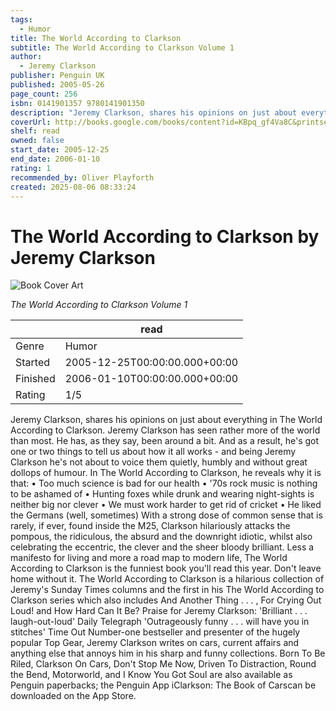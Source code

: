 ```yaml
---
tags:
  - Humor
title: The World According to Clarkson
subtitle: The World According to Clarkson Volume 1
author:
  - Jeremy Clarkson
publisher: Penguin UK
published: 2005-05-26
page_count: 256
isbn: 0141901357 9780141901350
description: "Jeremy Clarkson, shares his opinions on just about everything in The World According to Clarkson. Jeremy Clarkson has seen rather more of the world than most. He has, as they say, been around a bit. And as a result, he's got one or two things to tell us about how it all works - and being Jeremy Clarkson he's not about to voice them quietly, humbly and without great dollops of humour. In The World According to Clarkson, he reveals why it is that: • Too much science is bad for our health • '70s rock music is nothing to be ashamed of • Hunting foxes while drunk and wearing night-sights is neither big nor clever • We must work harder to get rid of cricket • He liked the Germans (well, sometimes) With a strong dose of common sense that is rarely, if ever, found inside the M25, Clarkson hilariously attacks the pompous, the ridiculous, the absurd and the downright idiotic, whilst also celebrating the eccentric, the clever and the sheer bloody brilliant. Less a manifesto for living and more a road map to modern life, The World According to Clarkson is the funniest book you'll read this year. Don't leave home without it. The World According to Clarkson is a hilarious collection of Jeremy's Sunday Times columns and the first in his The World According to Clarkson series which also includes And Another Thing . . . , For Crying Out Loud! and How Hard Can It Be? Praise for Jeremy Clarkson: 'Brilliant . . . laugh-out-loud' Daily Telegraph 'Outrageously funny . . . will have you in stitches' Time Out Number-one bestseller and presenter of the hugely popular Top Gear, Jeremy Clarkson writes on cars, current affairs and anything else that annoys him in his sharp and funny collections. Born To Be Riled, Clarkson On Cars, Don't Stop Me Now, Driven To Distraction, Round the Bend, Motorworld, and I Know You Got Soul are also available as Penguin paperbacks; the Penguin App iClarkson: The Book of Carscan be downloaded on the App Store."
coverUrl: http://books.google.com/books/content?id=KBpq_gf4Va8C&printsec=frontcover&img=1&zoom=1&source=gbs_api
shelf: read
owned: false
start_date: 2005-12-25
end_date: 2006-01-10
rating: 1
recommended_by: Oliver Playforth
created: 2025-08-06 08:33:24
---
```


# The World According to Clarkson by Jeremy Clarkson

![Book Cover Art](http://books.google.com/books/content?id=KBpq_gf4Va8C&printsec=frontcover&img=1&zoom=1&source=gbs_api)

_The World According to Clarkson Volume 1_

| &nbsp; | read | 
| --- | --- |
| Genre | Humor |
| Started | 2005-12-25T00:00:00.000+00:00 |
| Finished | 2006-01-10T00:00:00.000+00:00 |
| Rating | 1/5 |

Jeremy Clarkson, shares his opinions on just about everything in The World According to Clarkson. Jeremy Clarkson has seen rather more of the world than most. He has, as they say, been around a bit. And as a result, he's got one or two things to tell us about how it all works - and being Jeremy Clarkson he's not about to voice them quietly, humbly and without great dollops of humour. In The World According to Clarkson, he reveals why it is that: • Too much science is bad for our health • '70s rock music is nothing to be ashamed of • Hunting foxes while drunk and wearing night-sights is neither big nor clever • We must work harder to get rid of cricket • He liked the Germans (well, sometimes) With a strong dose of common sense that is rarely, if ever, found inside the M25, Clarkson hilariously attacks the pompous, the ridiculous, the absurd and the downright idiotic, whilst also celebrating the eccentric, the clever and the sheer bloody brilliant. Less a manifesto for living and more a road map to modern life, The World According to Clarkson is the funniest book you'll read this year. Don't leave home without it. The World According to Clarkson is a hilarious collection of Jeremy's Sunday Times columns and the first in his The World According to Clarkson series which also includes And Another Thing . . . , For Crying Out Loud! and How Hard Can It Be? Praise for Jeremy Clarkson: 'Brilliant . . . laugh-out-loud' Daily Telegraph 'Outrageously funny . . . will have you in stitches' Time Out Number-one bestseller and presenter of the hugely popular Top Gear, Jeremy Clarkson writes on cars, current affairs and anything else that annoys him in his sharp and funny collections. Born To Be Riled, Clarkson On Cars, Don't Stop Me Now, Driven To Distraction, Round the Bend, Motorworld, and I Know You Got Soul are also available as Penguin paperbacks; the Penguin App iClarkson: The Book of Carscan be downloaded on the App Store.
